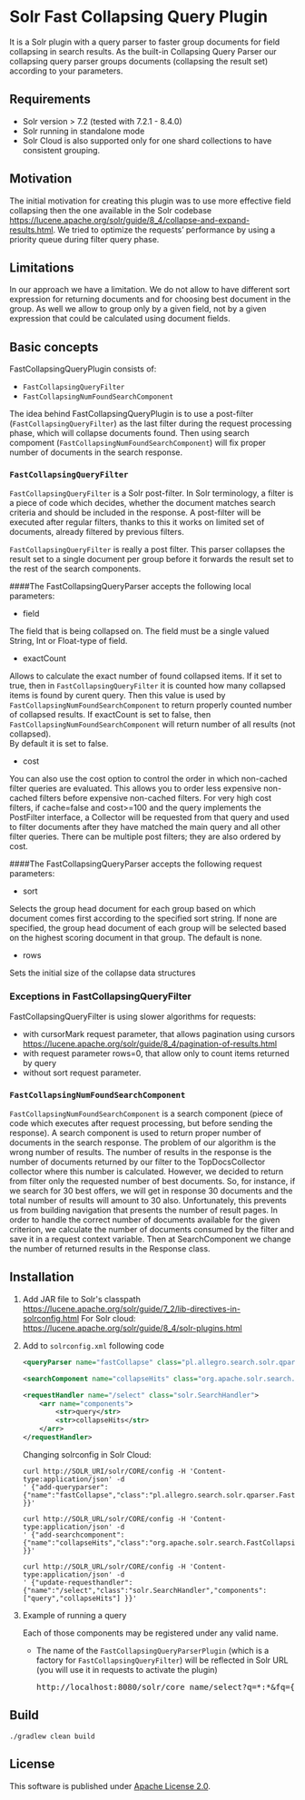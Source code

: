 # Solr Fast Collapsing Query Plugin #
It is a Solr plugin with a query parser to faster group documents for field collapsing in search results.
As the built-in Collapsing Query Parser our collapsing query parser groups documents (collapsing the result set) according to 
your parameters.

## Requirements
 * Solr version > 7.2 (tested with 7.2.1 - 8.4.0)
 * Solr running in standalone mode 
 * Solr Cloud is also supported only for one shard collections to have consistent grouping.  

## Motivation
The initial motivation for creating this plugin was to use more effective field collapsing then the one available in the Solr 
codebase https://lucene.apache.org/solr/guide/8_4/collapse-and-expand-results.html. We tried to optimize the requests’ 
performance by using a priority queue during filter query phase.  

## Limitations
In our approach we have a limitation. We do not allow to have different sort expression for returning documents and for choosing 
best document in the group. As well we allow to group only by a given field, not by a given expression that could be calculated 
using document fields.     

## Basic concepts
FastCollapsingQueryPlugin consists of:
 * `FastCollapsingQueryFilter`
 * `FastCollapsingNumFoundSearchComponent`
 
The idea behind FastCollapsingQueryPlugin is to use a post-filter (`FastCollapsingQueryFilter`) as the last
filter during the request processing phase, which will collapse documents found. 
Then using search compoment (`FastCollapsingNumFoundSearchComponent`) will fix proper number of documents in the search response.

### `FastCollapsingQueryFilter`
`FastCollapsingQueryFilter` is a Solr post-filter. In Solr terminology, a filter is a piece of
code which decides, whether the document matches search criteria and should be included
in the response. A post-filter will be executed after regular filters, thanks to this it works on 
limited set of documents, already filtered by previous filters.

 `FastCollapsingQueryFilter` is really a post filter.  This parser collapses the result set to a single 
document per group before it forwards the result set to the rest of the search components.

####The FastCollapsingQueryParser accepts the following local parameters:

* field

The field that is being collapsed on. The field must be a single valued String, Int or Float-type of field.

* exactCount

Allows to calculate the exact number of found collapsed items.
If it set to true, then in `FastCollapsingQueryFilter` it is counted how many collapsed items is found by curent query.
Then this value is used by `FastCollapsingNumFoundSearchComponent` to return properly counted number of collapsed results. 
If exactCount is set to false, then `FastCollapsingNumFoundSearchComponent` will return number of all results (not collapsed).  
By default it is set to false.

* cost 

You can also use the cost option to control the order in which non-cached filter queries are evaluated. 
This allows you to order less expensive non-cached filters before expensive non-cached filters.
For very high cost filters, if cache=false and cost>=100 and the query implements the PostFilter interface, 
a Collector will be requested from that query and used to filter documents after they have matched the main 
query and all other filter queries. There can be multiple post filters; they are also ordered by cost.

####The FastCollapsingQueryParser accepts the following request parameters:

* sort

Selects the group head document for each group based on which document comes first according to the specified sort string.
If none are specified, the group head document of each group will be selected based on the highest scoring document in that group. The default is none. 

* rows

Sets the initial size of the collapse data structures

### Exceptions in FastCollapsingQueryFilter
FastCollapsingQueryFilter is using slower algorithms for requests:
 * with cursorMark request parameter, that allows pagination using cursors https://lucene.apache.org/solr/guide/8_4/pagination-of-results.html
 * with request parameter rows=0, that allow only to count items returned by query
 * without sort request parameter. 
  

### `FastCollapsingNumFoundSearchComponent`

`FastCollapsingNumFoundSearchComponent` is a search component (piece of code which executes after request processing, 
but before sending the response). A search component is used to return proper number of documents in the search response. 
The problem of our algorithm is the wrong number of results. The number of results in the response is the number of documents 
returned by our filter to the TopDocsCollector collector where this number is calculated. However, we decided to return from 
filter only the requested number of best documents. So, for instance, if we search for 30 best offers, we will get in response 
30 documents and the total number of results will amount to 30 also. Unfortunately, this prevents us from building navigation 
that presents the number of result pages. In order to handle the correct number of documents available for the given criterion, 
we calculate the number of documents consumed by the filter and save it in a request context variable. Then at SearchComponent 
we change the number of returned results in the Response class.
 
## Installation

1. Add JAR file to Solr's classpath https://lucene.apache.org/solr/guide/7_2/lib-directives-in-solrconfig.html
For Solr cloud: https://lucene.apache.org/solr/guide/8_4/solr-plugins.html

2. Add to `solrconfig.xml` following code

    ```xml
    <queryParser name="fastCollapse" class="pl.allegro.search.solr.qparser.FastCollapsingQueryParserPlugin"/>

    <searchComponent name="collapseHits" class="org.apache.solr.search.FastCollapsingNumFoundSearchComponent"/>
   
    <requestHandler name="/select" class="solr.SearchHandler">
        <arr name="components">
            <str>query</str>
            <str>collapseHits</str>
        </arr>
    </requestHandler>   
    ```
    Changing solrconfig in Solr Cloud:
    ```
    curl http://SOLR_URI/solr/CORE/config -H 'Content-type:application/json' -d 
    ' {"add-queryparser":{"name":"fastCollapse","class":"pl.allegro.search.solr.qparser.FastCollapsingQueryParserPlugin" }}'
    
    curl http://SOLR_URL/solr/CORE/config -H 'Content-type:application/json' -d 
    ' {"add-searchcomponent":{"name":"collapseHits","class":"org.apache.solr.search.FastCollapsingNumFoundSearchComponent" }}'
    
    curl http://SOLR_URL/solr/CORE/config -H 'Content-type:application/json' -d 
    ' {"update-requesthandler":{"name":"/select","class":"solr.SearchHandler","components": ["query","collapseHits"] }}'
    ```
    
3. Example of running a query
 
    Each of those components may be registered under any valid name.
    * The name of the `FastCollapsingQueryParserPlugin` (which is a factory for `FastCollapsingQueryFilter`) 
    will be reflected in Solr URL (you will use it in requests to activate the plugin) 
        <pre>http://localhost:8080/solr/core_name/select?q=*:*&fq={!fastCollapse+field%3Dvariant_hash+cost%3D300}</pre> 

## Build
`./gradlew clean build`


## License
This software is published under [Apache License 2.0](http://www.apache.org/licenses/LICENSE-2.0).